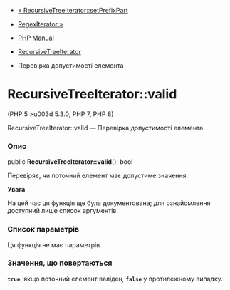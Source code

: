- [«
RecursiveTreeIterator::setPrefixPart](recursivetreeiterator.setprefixpart.md)
- [RegexIterator »](class.regexiterator.md)

- [PHP Manual](index.md)
- [RecursiveTreeIterator](class.recursivetreeiterator.md)
- Перевірка допустимості елемента

# RecursiveTreeIterator::valid

(PHP 5 \>u003d 5.3.0, PHP 7, PHP 8)

RecursiveTreeIterator::valid — Перевірка допустимості елемента

### Опис

public **RecursiveTreeIterator::valid**(): bool

Перевіряє, чи поточний елемент має допустиме значення.

**Увага**

На цей час ця функція ще була документована; для
ознайомлення доступний лише список аргументів.

### Список параметрів

Ця функція не має параметрів.

### Значення, що повертаються

**`true`**, якщо поточний елемент валіден, **`false`** у протилежному
випадку.
